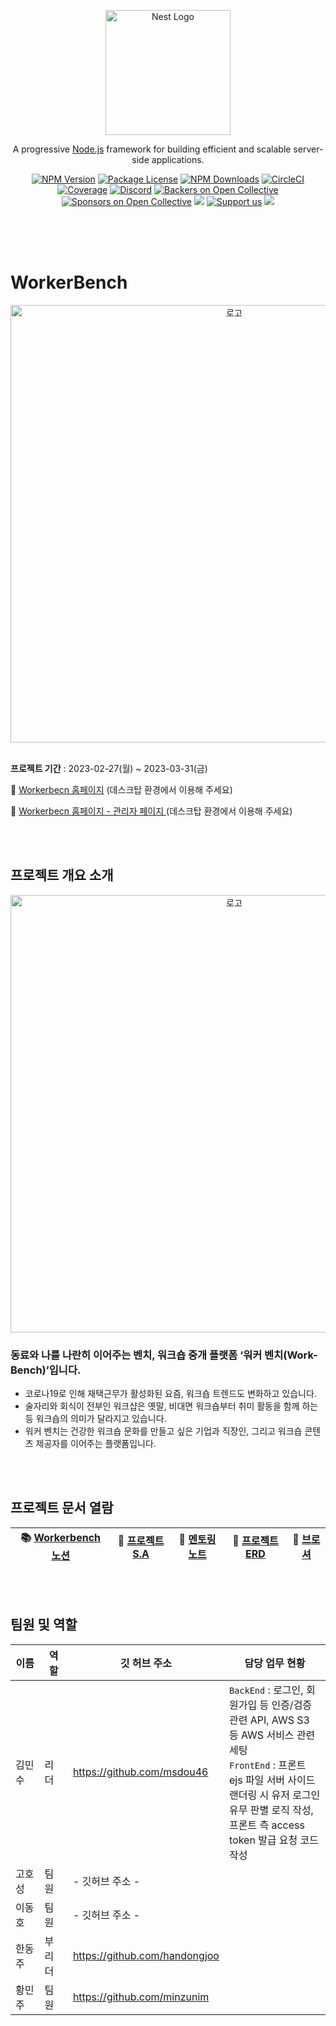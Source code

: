 <p align="center">
  <a href="http://nestjs.com/" target="blank"><img src="https://nestjs.com/img/logo-small.svg" width="200" alt="Nest Logo" /></a>
</p>

[circleci-image]: https://img.shields.io/circleci/build/github/nestjs/nest/master?token=abc123def456
[circleci-url]: https://circleci.com/gh/nestjs/nest

  <p align="center">A progressive <a href="http://nodejs.org" target="_blank">Node.js</a> framework for building efficient and scalable server-side applications.</p>
    <p align="center">
<a href="https://www.npmjs.com/~nestjscore" target="_blank"><img src="https://img.shields.io/npm/v/@nestjs/core.svg" alt="NPM Version" /></a>
<a href="https://www.npmjs.com/~nestjscore" target="_blank"><img src="https://img.shields.io/npm/l/@nestjs/core.svg" alt="Package License" /></a>
<a href="https://www.npmjs.com/~nestjscore" target="_blank"><img src="https://img.shields.io/npm/dm/@nestjs/common.svg" alt="NPM Downloads" /></a>
<a href="https://circleci.com/gh/nestjs/nest" target="_blank"><img src="https://img.shields.io/circleci/build/github/nestjs/nest/master" alt="CircleCI" /></a>
<a href="https://coveralls.io/github/nestjs/nest?branch=master" target="_blank"><img src="https://coveralls.io/repos/github/nestjs/nest/badge.svg?branch=master#9" alt="Coverage" /></a>
<a href="https://discord.gg/G7Qnnhy" target="_blank"><img src="https://img.shields.io/badge/discord-online-brightgreen.svg" alt="Discord"/></a>
<a href="https://opencollective.com/nest#backer" target="_blank"><img src="https://opencollective.com/nest/backers/badge.svg" alt="Backers on Open Collective" /></a>
<a href="https://opencollective.com/nest#sponsor" target="_blank"><img src="https://opencollective.com/nest/sponsors/badge.svg" alt="Sponsors on Open Collective" /></a>
  <a href="https://paypal.me/kamilmysliwiec" target="_blank"><img src="https://img.shields.io/badge/Donate-PayPal-ff3f59.svg"/></a>
    <a href="https://opencollective.com/nest#sponsor"  target="_blank"><img src="https://img.shields.io/badge/Support%20us-Open%20Collective-41B883.svg" alt="Support us"></a>
  <a href="https://twitter.com/nestframework" target="_blank"><img src="https://img.shields.io/twitter/follow/nestframework.svg?style=social&label=Follow"></a>
</p>
  <!--[![Backers on Open Collective](https://opencollective.com/nest/backers/badge.svg)](https://opencollective.com/nest#backer)
  [![Sponsors on Open Collective](https://opencollective.com/nest/sponsors/badge.svg)](https://opencollective.com/nest#sponsor)-->

<br/>
<br/>
<br/>

# WorkerBench

<div align="center"><img src="https://d2y5u1z6769wng.cloudfront.net/base_images/readme_logo.png" alt="로고" width="700px"></div>

<br/>

**프로젝트 기간** : 2023-02-27(월) ~ 2023-03-31(금)

📖 [Workerbecn 홈페이지](http://msdou46-94.shop/) (데스크탑 환경에서 이용해 주세요)

📖 [Workerbecn 홈페이지 - 관리자 페이지 ](http://msdou46-94.shop/admin/login) (데스크탑 환경에서 이용해 주세요)

<br/>
<br/>

## 프로젝트 개요 소개

<div align="center"><img src="https://d2y5u1z6769wng.cloudfront.net/base_images/introduce_project.png" alt="로고" width="700px"></div>

### 동료와 나를 나란히 이어주는 벤치, 워크숍 중개 플랫폼 ‘워커 벤치(Work-Bench)’입니다.

- 코로나19로 인해 재택근무가 활성화된 요즘, 워크숍 트렌드도 변화하고 있습니다.
- 술자리와 회식이 전부인 워크샵은 옛말, 비대면 워크숍부터 취미 활동을 함께 하는 등 워크숍의 의미가 달라지고 있습니다.
- 워커 벤치는 건강한 워크숍 문화를 만들고 싶은 기업과 직장인, 그리고 워크숍 콘텐츠 제공자를 이어주는 플랫폼입니다.

<br/>
<br/>

## 프로젝트 문서 열람

| 📚 [Workerbench 노션](https://www.notion.so/7-ebc4b4e491d44187bbb3ba1ba01e31ce) | 🧩 [프로젝트 S.A](https://www.notion.so/Worker-Bench-S-A-933d80bfe63342db887234344eae6b4b) | 📝 [멘토링 노트](https://www.notion.so/752577fa2ec444939940621dc8f7999f) | 💾 [프로젝트 ERD](https://www.erdcloud.com/d/yHqRArd86ZtT2rgRh) | 💬 [브로셔](https://www.notion.so/c53f5fb8b7a44bb799cdfa2407178996) |
| ------------------------------------------------------------------------------- | ------------------------------------------------------------------------------------------ | ------------------------------------------------------------------------ | --------------------------------------------------------------- | ------------------------------------------------------------------- |

<br/>
<br/>

## 팀원 및 역할

| 이름                     | 역할                   | 깃 허브 주소                  | 담당 업무 현황                                                                                                                                                                                                          |
| ------------------------ | ---------------------- | ----------------------------- | ----------------------------------------------------------------------------------------------------------------------------------------------------------------------------------------------------------------------- |
| 김민수&nbsp;&nbsp;&nbsp; | 리더&nbsp;&nbsp;&nbsp; | https://github.com/msdou46    | `BackEnd` : 로그인, 회원가입 등 인증/검증 관련 API, AWS S3 등 AWS 서비스 관련 세팅 <br/> `FrontEnd` : 프론트 ejs 파일 서버 사이드 랜더링 시 유저 로그인 유무 판별 로직 작성, 프론트 측 access token 발급 요청 코드 작성 |
| 고호성                   | 팀원                   | - 깃허브 주소 -               |                                                                                                                                                                                                                         |
| 이동호                   | 팀원                   | - 깃허브 주소 -               |                                                                                                                                                                                                                         |
| 한동주                   | 부리더                 | https://github.com/handongjoo |                                                                                                                                                                                                                         |
| 황민주                   | 팀원                   | https://github.com/minzunim   |                                                                                                                                                                                                                         |
